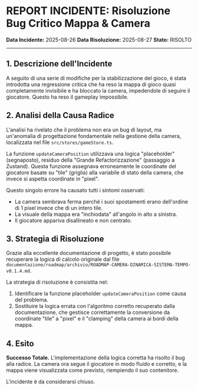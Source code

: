 # REPORT INCIDENTE: Risoluzione Bug Critico Mappa & Camera

**Data Incidente:** 2025-08-26
**Data Risoluzione:** 2025-08-27
**Stato:** RISOLTO

---

## 1. Descrizione dell'Incidente

A seguito di una serie di modifiche per la stabilizzazione del gioco, è stata introdotta una regressione critica che ha reso la mappa di gioco quasi completamente invisibile e ha bloccato la camera, impedendole di seguire il giocatore. Questo ha reso il gameplay impossibile.

## 2. Analisi della Causa Radice

L'analisi ha rivelato che il problema non era un bug di layout, ma un'anomalia di progettazione fondamentale nella gestione della camera, localizzata nel file `src/stores/gameStore.ts`.

La funzione `updateCameraPosition` utilizzava una logica "placeholder" (segnaposto), residuo della "Grande Refactorizzazione" (passaggio a Zustand). Questa funzione assegnava erroneamente le coordinate del giocatore basate su "tile" (griglia) alla variabile di stato della camera, che invece si aspetta coordinate in "pixel".

Questo singolo errore ha causato tutti i sintomi osservati:
-   La camera sembrava ferma perché i suoi spostamenti erano dell'ordine di 1 pixel invece che di un intero tile.
-   La visuale della mappa era "inchiodata" all'angolo in alto a sinistra.
-   Il giocatore appariva disallineato e non centrato.

## 3. Strategia di Risoluzione

Grazie alla eccellente documentazione di progetto, è stato possibile recuperare la logica di calcolo originale dal file `documentazione/roadmap/archivio/ROADMAP-CAMERA-DINAMICA-SISTEMA-TEMPO-v0.1.4.md`.

La strategia di risoluzione è consistita nel:
1.  Identificare la funzione placeholder `updateCameraPosition` come causa del problema.
2.  Sostituire la logica errata con l'algoritmo corretto recuperato dalla documentazione, che gestisce correttamente la conversione da coordinate "tile" a "pixel" e il "clamping" della camera ai bordi della mappa.

## 4. Esito

**Successo Totale.** L'implementazione della logica corretta ha risolto il bug alla radice. La camera ora segue il giocatore in modo fluido e corretto, e la mappa viene visualizzata come previsto, riempiendo il suo contenitore.

L'incidente è da considerarsi chiuso.